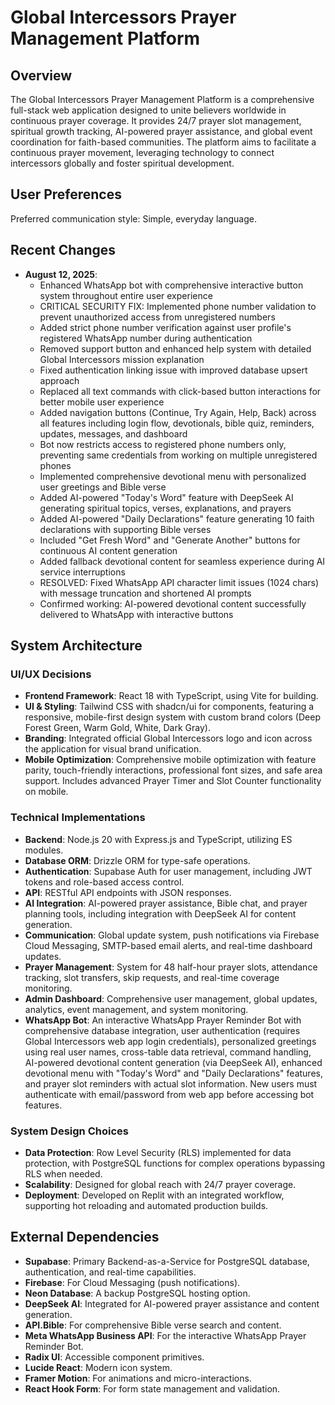 # Global Intercessors Prayer Management Platform

## Overview
The Global Intercessors Prayer Management Platform is a comprehensive full-stack web application designed to unite believers worldwide in continuous prayer coverage. It provides 24/7 prayer slot management, spiritual growth tracking, AI-powered prayer assistance, and global event coordination for faith-based communities. The platform aims to facilitate a continuous prayer movement, leveraging technology to connect intercessors globally and foster spiritual development.

## User Preferences
Preferred communication style: Simple, everyday language.

## Recent Changes
- **August 12, 2025**: 
  - Enhanced WhatsApp bot with comprehensive interactive button system throughout entire user experience
  - CRITICAL SECURITY FIX: Implemented phone number validation to prevent unauthorized access from unregistered numbers
  - Added strict phone number verification against user profile's registered WhatsApp number during authentication
  - Removed support button and enhanced help system with detailed Global Intercessors mission explanation
  - Fixed authentication linking issue with improved database upsert approach
  - Replaced all text commands with click-based button interactions for better mobile user experience
  - Added navigation buttons (Continue, Try Again, Help, Back) across all features including login flow, devotionals, bible quiz, reminders, updates, messages, and dashboard
  - Bot now restricts access to registered phone numbers only, preventing same credentials from working on multiple unregistered phones
  - Implemented comprehensive devotional menu with personalized user greetings and Bible verse
  - Added AI-powered "Today's Word" feature with DeepSeek AI generating spiritual topics, verses, explanations, and prayers
  - Added AI-powered "Daily Declarations" feature generating 10 faith declarations with supporting Bible verses
  - Included "Get Fresh Word" and "Generate Another" buttons for continuous AI content generation
  - Added fallback devotional content for seamless experience during AI service interruptions
  - RESOLVED: Fixed WhatsApp API character limit issues (1024 chars) with message truncation and shortened AI prompts
  - Confirmed working: AI-powered devotional content successfully delivered to WhatsApp with interactive buttons

## System Architecture

### UI/UX Decisions
- **Frontend Framework**: React 18 with TypeScript, using Vite for building.
- **UI & Styling**: Tailwind CSS with shadcn/ui for components, featuring a responsive, mobile-first design system with custom brand colors (Deep Forest Green, Warm Gold, White, Dark Gray).
- **Branding**: Integrated official Global Intercessors logo and icon across the application for visual brand unification.
- **Mobile Optimization**: Comprehensive mobile optimization with feature parity, touch-friendly interactions, professional font sizes, and safe area support. Includes advanced Prayer Timer and Slot Counter functionality on mobile.

### Technical Implementations
- **Backend**: Node.js 20 with Express.js and TypeScript, utilizing ES modules.
- **Database ORM**: Drizzle ORM for type-safe operations.
- **Authentication**: Supabase Auth for user management, including JWT tokens and role-based access control.
- **API**: RESTful API endpoints with JSON responses.
- **AI Integration**: AI-powered prayer assistance, Bible chat, and prayer planning tools, including integration with DeepSeek AI for content generation.
- **Communication**: Global update system, push notifications via Firebase Cloud Messaging, SMTP-based email alerts, and real-time dashboard updates.
- **Prayer Management**: System for 48 half-hour prayer slots, attendance tracking, slot transfers, skip requests, and real-time coverage monitoring.
- **Admin Dashboard**: Comprehensive user management, global updates, analytics, event management, and system monitoring.
- **WhatsApp Bot**: An interactive WhatsApp Prayer Reminder Bot with comprehensive database integration, user authentication (requires Global Intercessors web app login credentials), personalized greetings using real user names, cross-table data retrieval, command handling, AI-powered devotional content generation (via DeepSeek AI), enhanced devotional menu with "Today's Word" and "Daily Declarations" features, and prayer slot reminders with actual slot information. New users must authenticate with email/password from web app before accessing bot features.

### System Design Choices
- **Data Protection**: Row Level Security (RLS) implemented for data protection, with PostgreSQL functions for complex operations bypassing RLS when needed.
- **Scalability**: Designed for global reach with 24/7 prayer coverage.
- **Deployment**: Developed on Replit with an integrated workflow, supporting hot reloading and automated production builds.

## External Dependencies

- **Supabase**: Primary Backend-as-a-Service for PostgreSQL database, authentication, and real-time capabilities.
- **Firebase**: For Cloud Messaging (push notifications).
- **Neon Database**: A backup PostgreSQL hosting option.
- **DeepSeek AI**: Integrated for AI-powered prayer assistance and content generation.
- **API.Bible**: For comprehensive Bible verse search and content.
- **Meta WhatsApp Business API**: For the interactive WhatsApp Prayer Reminder Bot.
- **Radix UI**: Accessible component primitives.
- **Lucide React**: Modern icon system.
- **Framer Motion**: For animations and micro-interactions.
- **React Hook Form**: For form state management and validation.